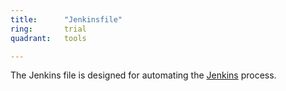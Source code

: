 ```yaml
---
title:      "Jenkinsfile"
ring:       trial
quadrant:   tools

---
```


The Jenkins file is designed for automating the [Jenkins](../platforms-and-services/jenkins.html) process.